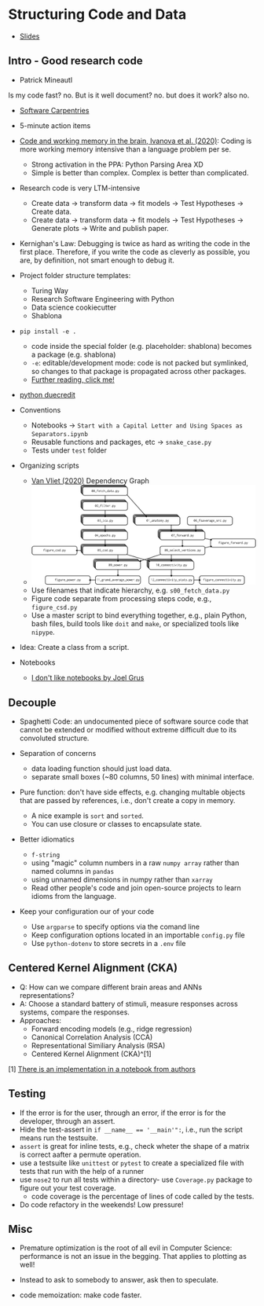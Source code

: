 # Structuring Code and Data

- [Slides](https://github.com/patrickmineault/research_code/tree/main/docs/slides)

## Intro - Good research code

- Patrick Mineautl

Is my code fast? no. But is it well document? no. but does it work? also no.

- [Software Carpentries](https://software-carpentry.org/)

- 5-minute action items

- [Code and working memory in the brain, Ivanova et al. (2020)](https://elifesciences.org/articles/58906): Coding is more working memory intensive than a language problem per se.
    - Strong activation in the PPA: Python Parsing Area XD
    - Simple is better than complex. Complex is better than complicated.
- Research code is very LTM-intensive
    - Create data &rarr; transform data &rarr; fit models &rarr; Test Hypotheses &rarr; Create data.
    - Create data &rarr; transform data &rarr; fit models &rarr; Test Hypotheses &rarr; Generate plots &rarr; Write and publish paper.
- Kernighan's Law: Debugging is twice as hard as writing the code in the first place. Therefore, if you write the code as cleverly as possible, you are, by definition, not smart enough to debug it.

- Project folder structure templates:
    - Turing Way
    - Research Software Engineering with Python
    - Data science cookiecutter
    - Shablona

- `pip install -e .`
    - code inside the special folder (e.g. placeholder: shablona) becomes a package (e.g. shablona)
    - `-e`: editable/development mode: code is not packed but symlinked, so changes to that package is propagated across other packages.
    - [Further reading, click me!](https://github.com/patrickmineault/research_code/blob/main/docs/notes/how_packages_work.md)

- [python duecredit](https://github.com/duecredit/duecredit)

- Conventions
    - Notebooks &rarr; `Start with a Capital Letter and Using Spaces as Separators.ipynb`
    - Reusable functions and packages, etc &rarr; `snake_case.py`
    - Tests under `test` folder
- Organizing scripts
    - [Van Vliet (2020)](https://journals.plos.org/ploscompbiol/article?id=10.1371/journal.pcbi.1007358) Dependency Graph
    - ![Van Vliet (2020)](./figs/StructuringCode_VanVliet.png)
    - Use filenames that indicate hierarchy, e.g. `s00_fetch_data.py`
    - Figure code separate from processing steps code, e.g., `figure_csd.py`
    - Use a master script to bind everything together, e.g., plain Python, bash files, build tools like `doit` and `make`, or specialized tools like `nipype`.

- Idea: Create a class from a script.

- Notebooks
    - [I don't like notebooks by Joel Grus](https://www.youtube.com/watch?v=7jiPeIFXb6U)

## Decouple
- Spaghetti Code: an undocumented piece of software source code that cannot be extended or modified without extreme difficult due to its convoluted structure.
- Separation of concerns
    - data loading function should just load data.
    - separate small boxes (~80 columns, 50 lines) with minimal interface.
- Pure function: don't have side effects, e.g. changing multable objects that are passed by references, i.e., don't create a copy in memory.
    - A nice example is `sort` and `sorted`.
    - You can use closure or classes to encapsulate state.
- Better idiomatics
    - `f-string`
    - using "magic" column numbers in a raw `numpy array` rather than named columns in `pandas`
    - using unnamed dimensions in numpy rather than `xarray`
    - Read other people's code and join open-source projects to learn idioms from the language.

- Keep your configuration our of your code
    - Use `argparse` to specify options via the comand line
    - Keep configuration options located in an importable `config.py` file
    - Use `python-dotenv` to store secrets in a `.env` file

## Centered Kernel Alignment (CKA)
* Q: How can we compare different brain areas and ANNs representations?
* A: Choose a standard battery of stimuli, measure responses across systems, compare the responses.
* Approaches:
    * Forward encoding models (e.g., ridge regression)
    * Canonical Correlation Analysis (CCA)
    * Representational Similiary Analysis (RSA)
    * Centered Kernel Alignment (CKA)^[1]

[1] [There is an implementation in a notebook from authors](https://colab.research.google.com/github/google-research/google-research/blob/master/representation_similarity/Demo.ipynb)

## Testing

- If the error is for the user, through an error, if the error is for the developer, through an assert.
- Hide the test-assert in `if __name__ == '__main'":`, i.e., run the script means run the testsuite.
- `assert` is great for inline tests, e.g., check wheter the shape of a matrix is correct aafter a permute operation.
- use a testsuite like `unittest` or `pytest` to create a specialized file with tests that run with the help of a runner
- use `nose2` to run all tests within a directory- use `Coverage.py` package to figure out your test coverage.
    - code coverage is the percentage of lines of code called by the tests.
- Do code refactory in the weekends! Low pressure!

## Misc

* Premature optimization is the root of all evil in Computer Science: performance is not an issue in the begging. That applies to plotting as well!

* Instead to ask to somebody to answer, ask then to speculate.
* code memoization: make code faster.
